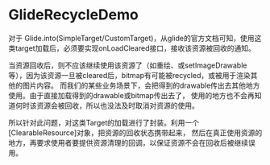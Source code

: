 # GlideRecycleDemo

对于 Glide.into(SimpleTarget/CustomTarget)，从glide的官方文档可知，使用这类target加载后，必须要实现onLoadCleared接口，接收该资源被回收的通知。

当资源回收后，则不应该继续使用该资源了（如重绘、或setImageDrawable等），因为该资源一旦被cleared后，bitmap有可能被recycled，或被用于渲染其他的图片内容。
而我们的某些业务场景下，会把得到的drawable传出去其他地方使用。由于直接加载得到的drawable或bitmap传出去了，
使用的地方也不会再知道何时该资源会被回收，所以也没法及时取消对资源的使用。

所以针对此问题，对这类Target的加载进行了封装。利用一个[ClearableResource]对象，把资源的回收状态携带起来，
然后在真正使用资源的地方，再要求使用者要提供资源清理的回调，以保证资源不会在回收后被继续误用。
